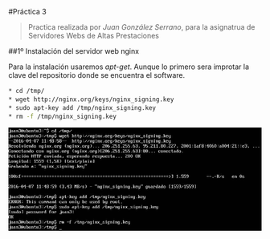 #Práctica 3
>Practica realizada por *Juan González Serrano*, para la asignatrua de Servidores Webs de Altas Prestaciones

##1º Instalación del servidor web nginx

Para la instalación usaremos *apt-get*. Aunque lo primero sera improtar la clave del repositorio donde se encuentra el software.
```sh
* cd /tmp/
* wget http://nginx.org/keys/nginx_signing.key
* sudo apt-key add /tmp/nginx_signing.key
* rm -f /tmp/nginx_signing.key
```


![img](https://github.com/naujgs/SWAP1516/blob/master/Practica3/img/nginx_import_llave.jpg)
